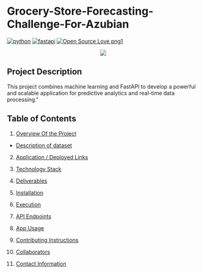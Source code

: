 # Grocery-Store-Forecasting-Challenge-For-Azubian


[![python](https://img.shields.io/badge/Python-3776AB?style=for-the-badge&logo=python&logoColor=white)](https://img.shields.io/badge/Python-3776AB?style=for-the-badge&logo=python&logoColor=white)
[![fastapi](https://img.shields.io/badge/FastAPI-009485?style=for-the-badge&logo=fastapi&logoColor=white)](https://img.shields.io/badge/FastAPI-3776AB?style=for-the-badge&logo=fastapi&logoColor=white)
[![Open Source Love png1](https://badges.frapsoft.com/os/v1/open-source.png?v=103)](https://github.com/ellerbrock/open-source-badges/)

<div align='center'> 
    <img src="headerimage"/>
    

</div>

## Project Description 
This project combines machine learning and FastAPI to develop a powerful and scalable application for predictive analytics and real-time data processing."


## Table of Contents
1. [Overview Of the Project](#overview)

  - [Description of dataset](#dataset)

2. [Application / Deployed Links](#application)

3. [Technology Stack](#technology)

4. [Deliverables](#deliverables)

5. [Installation](#installation)

6. [Execution](#execution)

7. [API Endpoints](#api-endpoints)

8. [App Usage](#usage)

9. [Contributing Instructions](#instructions)

10. [Collaborators](#collaborators)

10. [Contact Information](#contact)